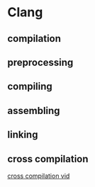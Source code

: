 # Clang

## compilation

## preprocessing

## compiling

## assembling

## linking


## cross compilation

[cross compilation vid](https://www.youtube.com/watch?v=D47hCV6wpxo)
